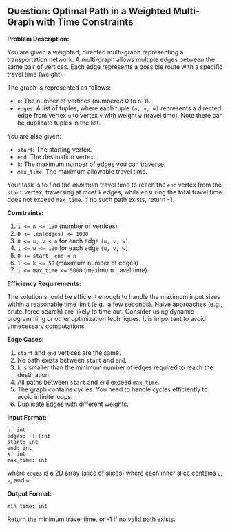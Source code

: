 ## Question: Optimal Path in a Weighted Multi-Graph with Time Constraints

**Problem Description:**

You are given a weighted, directed multi-graph representing a transportation network. A multi-graph allows multiple edges between the same pair of vertices. Each edge represents a possible route with a specific travel time (weight).

The graph is represented as follows:

*   `n`: The number of vertices (numbered 0 to n-1).
*   `edges`: A list of tuples, where each tuple `(u, v, w)` represents a directed edge from vertex `u` to vertex `v` with weight `w` (travel time).  Note there can be duplicate tuples in the list.

You are also given:

*   `start`: The starting vertex.
*   `end`: The destination vertex.
*   `k`: The maximum number of edges you can traverse.
*   `max_time`: The maximum allowable travel time.

Your task is to find the *minimum* travel time to reach the `end` vertex from the `start` vertex, traversing at most `k` edges, while ensuring the total travel time does not exceed `max_time`. If no such path exists, return -1.

**Constraints:**

1.  `1 <= n <= 100` (number of vertices)
2.  `0 <= len(edges) <= 1000`
3.  `0 <= u, v < n` for each edge `(u, v, w)`
4.  `1 <= w <= 100` for each edge `(u, v, w)`
5.  `0 <= start, end < n`
6.  `1 <= k <= 50` (maximum number of edges)
7.  `1 <= max_time <= 5000` (maximum travel time)

**Efficiency Requirements:**

The solution should be efficient enough to handle the maximum input sizes within a reasonable time limit (e.g., a few seconds). Naive approaches (e.g., brute-force search) are likely to time out. Consider using dynamic programming or other optimization techniques. It is important to avoid unnecessary computations.

**Edge Cases:**

1.  `start` and `end` vertices are the same.
2.  No path exists between `start` and `end`.
3.  `k` is smaller than the minimum number of edges required to reach the destination.
4.  All paths between `start` and `end` exceed `max_time`.
5.  The graph contains cycles. You need to handle cycles efficiently to avoid infinite loops.
6.  Duplicate Edges with different weights.

**Input Format:**

```
n: int
edges: [][]int
start: int
end: int
k: int
max_time: int
```

where `edges` is a 2D array (slice of slices) where each inner slice contains `u`, `v`, and `w`.

**Output Format:**

```
min_time: int
```

Return the minimum travel time, or -1 if no valid path exists.
